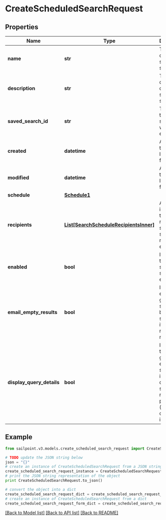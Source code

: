 # CreateScheduledSearchRequest


## Properties
Name | Type | Description | Notes
------------ | ------------- | ------------- | -------------
**name** | **str** | The name of the scheduled search.  | [optional] 
**description** | **str** | The description of the scheduled search.  | [optional] 
**saved_search_id** | **str** | The ID of the saved search that will be executed. | 
**created** | **datetime** | A date-time in ISO-8601 format | [optional] [readonly] 
**modified** | **datetime** | A date-time in ISO-8601 format | [optional] [readonly] 
**schedule** | [**Schedule1**](Schedule1.md) |  | 
**recipients** | [**List[SearchScheduleRecipientsInner]**](SearchScheduleRecipientsInner.md) | A list of identities that should receive the scheduled search report via email. | 
**enabled** | **bool** | Indicates if the scheduled search is enabled.  | [optional] [default to False]
**email_empty_results** | **bool** | Indicates if email generation should not be suppressed if search returns no results.  | [optional] [default to False]
**display_query_details** | **bool** | Indicates if the generated email should include the query and search results preview (which could include PII).  | [optional] [default to False]

## Example

```python
from sailpoint.v3.models.create_scheduled_search_request import CreateScheduledSearchRequest

# TODO update the JSON string below
json = "{}"
# create an instance of CreateScheduledSearchRequest from a JSON string
create_scheduled_search_request_instance = CreateScheduledSearchRequest.from_json(json)
# print the JSON string representation of the object
print CreateScheduledSearchRequest.to_json()

# convert the object into a dict
create_scheduled_search_request_dict = create_scheduled_search_request_instance.to_dict()
# create an instance of CreateScheduledSearchRequest from a dict
create_scheduled_search_request_form_dict = create_scheduled_search_request.from_dict(create_scheduled_search_request_dict)
```
[[Back to Model list]](../README.md#documentation-for-models) [[Back to API list]](../README.md#documentation-for-api-endpoints) [[Back to README]](../README.md)


